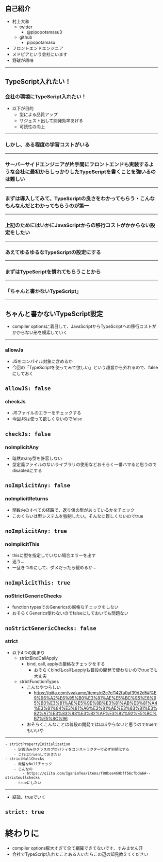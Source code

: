 ## 自己紹介
- 村上大和
    - twitter
        - @pipopotamasu3
    - github
        - pipopotamasu
- フロントエンドエンジニア
- メドピアという会社にいます
- 野球が趣味

---

## TypeScript入れたい！
### 会社の環境にTypeScript入れたい！
- 以下が目的
    - 型による品質アップ
    - サジェスト出して開発効率あげる
    - 可読性の向上
---
### しかし、ある程度の学習コストがいる
---
### サーバーサイドエンジニアが片手間にフロントエンドも実装するような会社に最初からしっかりしたTypeScriptを書くことを強いるのは難しい
---
### まずは導入してみて、TypeScriptの良さをわかってもらう・こんなもんなんだとわかってもらうのが第一
---
### 上記のためにはいかにJavaScriptからの移行コストがかからない設定をしたい
---
### あえてゆるゆるなTypeScriptの設定にする
---
### まずはTypeScriptを慣れてもらうことから
---
### 「ちゃんと書かないTypeScript」
---

## ちゃんと書かないTypeScript設定
- compiler optionsに着目して、JavaScriptからTypeScriptへの移行コストがかからない形を模索していく
---
### allowJs
- JSをコンパイル対象に含めるか
- 今回の「TypeScriptを使ってみて欲しい」という趣旨から外れるので、falseにしておく

`allowJS: false`
---
### checkJs
- JSファイルのエラーをチェックする
- 今回JSは使って欲しくないのでfalse

`checkJs: false`
---

### noImplicitAny
- 暗黙のany型を許容しない
- 型定義ファイルのないライブラリの使用などおそらく一番ハマると思うのでdisabledにする

`noImplicitAny: false`
---

### noImplicitReturns
- 関数内のすべての経路で、返り値の型があっているかをチェック
- このくらいは型システムを強制したい。そんなに難しくないのでtrue

`noImplicitAny: true`
---
### noImplicitThis
- thisに型を指定していない場合エラーを出す
- 迷う...
- 一旦きつめにして、ダメだったら緩めるか...


`noImplicitThis: true`
---
### noStrictGenericChecks
- function typesでのGenericsの厳格なチェックをしない
- おそらくGenerics使わないのでfalseにしておいても問題ない

`noStrictGenericChecks: false`
---
### strict
- 以下4つの集まり
    - strictBindCallApply
        - bind, call, applyの厳格なチェックをする
            - おそらくbindもcallもapplyも普段の開発で使わないのでtrueでも大丈夫
    - strictFunctionTypes
        - こんなやつらしい
            - https://qiita.com/vvakame/items/d2c7cf142fa0af39d2d5#%E9%96%A2%E6%95%B0%E3%81%AE%E5%BC%95%E6%95%B0%E3%81%AE%E5%9E%8B%E3%81%AB%E3%81%A4%E3%81%84%E3%81%A6%E3%81%AE%E3%83%81%E3%82%A7%E3%83%83%E3%82%AF%E3%82%92%E5%BC%B7%E5%8C%96
        - おそらくこんなことは普段の開発ではほぼやらないと思うのでtrueでもいいや
---
    - strictPropertyInitialization
        - 定義済みのクラスのプロパティをコンストラクターで必ず初期化する
        - これはtruenしておきたい
    - strictNullChecks
        - 厳格なNullチェック
        - こんなの
            - https://qiita.com/IganinTea/items/f88bea469bff56cfbda6#--strictnullchecks
        - trueにしたい
---
- 結論、trueでいく

`strict: true`
---
# 終わりに
- compiler options膨大すぎて全て網羅できてないです、すみません汗
- 会社でTypeScript入れたことある人いたらこの辺の知見教えてください
